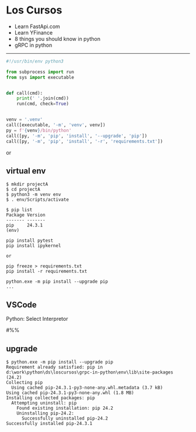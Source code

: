 # Los Cursos

- Learn FastApi.com
- Learn YFinance
- 8 things you should know in python
- gRPC in python

---

```python
#!/usr/bin/env python3

from subprocess import run
from sys import executable


def call(cmd):
    print(' '.join(cmd))
    run(cmd, check=True)


venv = '.venv'
call([executable, '-m', 'venv', venv])
py = f'{venv}/bin/python'
call([py, '-m', 'pip', 'install', '--upgrade', 'pip'])
call([py, '-m', 'pip', 'install', '-r', 'requirements.txt'])

```
or

## virtual env
```
$ mkdir projectA
$ cd projectA
$ python3 -m venv env
$ . env/Scripts/activate

$ pip list
Package Version
------- -------
pip     24.3.1
(env)

pip install pytest
pip install ipykernel

or 

pip freeze > requirements.txt 
pip install -r requirements.txt

python.exe -m pip install --upgrade pip
...

```

## VSCode
Python: Select Interpretor

#%%

## upgrade
```
$ python.exe -m pip install --upgrade pip
Requirement already satisfied: pip in d:\work\python\ds\loscursos\grpc-in-python\env\lib\site-packages (24.2)
Collecting pip
  Using cached pip-24.3.1-py3-none-any.whl.metadata (3.7 kB)
Using cached pip-24.3.1-py3-none-any.whl (1.8 MB)
Installing collected packages: pip
  Attempting uninstall: pip
    Found existing installation: pip 24.2
    Uninstalling pip-24.2:
      Successfully uninstalled pip-24.2
Successfully installed pip-24.3.1
```